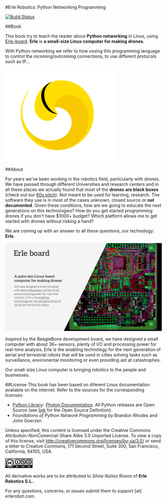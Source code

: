 #Erle Robotics: Python Networking Programming


[![Build Status](https://www.gitbook.io/button/status/book/erlerobotics/erle-robotics-introduction-to-networking-in-linux)](https://www.gitbook.io/book/erlerobotics/erle-robotics-introduction-to-networking-in-linux/activity)

##Book

This book try to teach the reader about **Python networking** in Linux, using [Erle-board](http://erlerobot.com/). **Erle** is **a small-size Linux computer for making drones.**

With Python networking we refer to how ussing this programming language to control the incoming/outcoming connections, to use different protocols such as IP...


![erlelogo](erleimg/erlelogo.png)


##About

For years we've been working in the robotics field, particularly with drones. We have passed through different Universities and research centers and in all these places we actually found that most of the **drones are black boxes** (check out our [60s pitch](https://www.youtube.com/watch?v=tKAqjyXaC18)). Not meant to be used for learning, research. The software they use is in most of the cases unknown, closed source or **not documented**. Given these conditions, how are we going to educate the next generations on this technologies? How do you get started programming drones if you don't have $1000+ budget? Which platform allows me to get started with drones without risking a hand?

We are coming up with an answer to all these questions, our technology: **Erle**.

![imgerle1](erleimg/board2.png)

Inspired by the BeagleBone development board, we have designed a small computer with about 36+ sensors, plenty of I/O and processing power for real-time analysis. Erle is the enabling technology for the next generation of aerial and terrestrial robots that will be used in cities solving tasks such as surveillance, enviromental monitoring or even providing aid at catastrophes.

Our small-size Linux computer is bringing robotics to the people and businesses.



##License
This book has been based on diferent Linux documentation avaliable on the internet. Refer to the sources for the corresponding licenses:

- [Python Library](https://docs.python.org/2/library/)- [Phyton Documentation](https://docs.python.org/2/contents.html). All Python releases are Open Source (see [link](http://opensource.org/) for the Open Source Definition).
- *Foundations of Python Network Programming* by Brandon Rhodes and John Goerzen

Unless specified, this content is licensed under the Creative Commons Attribution-NonComercial-Share Alike 3.0 Unported License. To view a copy of this license, visit http://creativecommons.org/licenses/by-sa/3.0/ or send a letter to Creative Commons, 171 Second Street, Suite 300, San Francisco, California, 94105, USA.

![license](erleimg/88x31.png)


All derivative works are to be attributed to *Silvia Núñez Rivero* of **Erle Robotics S.L.**.

For any questions, concerns, or issues submit them to support [at] erlerobot.com.

